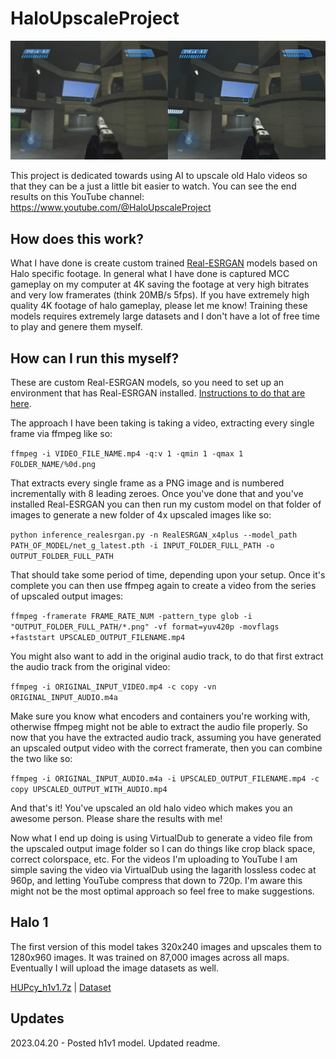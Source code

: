 # HaloUpscaleProject

![Before vs After](https://raw.githubusercontent.com/CYRiXplaysHalo/HaloUpscaleProject/main/main.png)

This project is dedicated towards using AI to upscale old Halo videos so that they can be a just a little bit easier to watch. You can see the end results on this YouTube channel: https://www.youtube.com/@HaloUpscaleProject

## How does this work?

What I have done is create custom trained [Real-ESRGAN](https://github.com/xinntao/Real-ESRGAN) models based on Halo specific footage. In general what I have done is captured MCC gameplay on my computer at 4K saving the footage at very high bitrates and very low framerates (think 20MB/s 5fps). If you have extremely high quality 4K footage of halo gameplay, please let me know! Training these models requires extremely large datasets and I don't have a lot of free time to play and genere them myself.
 
## How can I run this myself?


These are custom Real-ESRGAN models, so you need to set up an environment that has Real-ESRGAN installed. [Instructions to do that are here](https://github.com/xinntao/Real-ESRGAN#-dependencies-and-installation). 

The approach I have been taking is taking a video, extracting every single frame via ffmpeg like so:

`ffmpeg -i VIDEO_FILE_NAME.mp4 -q:v 1 -qmin 1 -qmax 1 FOLDER_NAME/%0d.png`

That extracts every single frame as a PNG image and is numbered incrementally with 8 leading zeroes. Once you've done that and you've installed Real-ESRGAN you can then run my custom model on that folder of images to generate a new folder of 4x upscaled images like so:

`python inference_realesrgan.py -n RealESRGAN_x4plus --model_path PATH_OF_MODEL/net_g_latest.pth -i INPUT_FOLDER_FULL_PATH -o OUTPUT_FOLDER_FULL_PATH`

That should take some period of time, depending upon your setup. Once it's complete you can then use ffmpeg again to create a video from the series of upscaled output images:

`ffmpeg -framerate FRAME_RATE_NUM -pattern_type glob -i "OUTPUT_FOLDER_FULL_PATH/*.png" -vf format=yuv420p -movflags +faststart UPSCALED_OUTPUT_FILENAME.mp4`

You might also want to add in the original audio track, to do that first extract the audio track from the original video:

`ffmpeg -i ORIGINAL_INPUT_VIDEO.mp4 -c copy -vn ORIGINAL_INPUT_AUDIO.m4a`

Make sure you know what encoders and containers you're working with, otherwise ffmpeg might not be able to extract the audio file properly. So now that you have the extracted audio track, assuming you have generated an upscaled output video with the correct framerate, then you can combine the two like so:

`ffmpeg -i ORIGINAL_INPUT_AUDIO.m4a -i UPSCALED_OUTPUT_FILENAME.mp4 -c copy UPSCALED_OUTPUT_WITH_AUDIO.mp4`

And that's it! You've upscaled an old halo video which makes you an awesome person. Please share the results with me!

Now what I end up doing is using VirtualDub to generate a video file from the upscaled output image folder so I can do things like crop black space, correct colorspace, etc. For the videos I'm uploading to YouTube I am simple saving the video via VirtualDub using the lagarith lossless codec at 960p, and letting YouTube compress that down to 720p. I'm aware this might not be the most optimal approach so feel free to make suggestions.


## Halo 1

The first version of this model takes 320x240 images and upscales them to 1280x960 images. It was trained on 87,000 images across all maps. Eventually I will upload the image datasets as well.

[HUPcy_h1v1.7z](https://drive.google.com/file/d/1u90t0iXwnQX-yv7WudV1TxcLgG0zqfAj/view?usp=sharing) | [Dataset](https://archive.org/details/hupcy_h1v1-dataset)

## Updates

2023.04.20 - Posted h1v1 model. Updated readme. 
